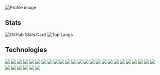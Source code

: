 ![Profile image](https://user-images.githubusercontent.com/42740055/107151611-d2611f00-69a6-11eb-9991-7ada0dd566e2.png)

## Stats

![GitHub Stats Card](https://github-readme-stats.vercel.app/api?username=yamatsum&show_icons=true&count_private=true&hide_title=true&hide=issues&line_height=24&bg_color=0c1116&text_color=cad1d9&hide_border=true)
![Top Langs](https://github-readme-stats.vercel.app/api/top-langs/?username=yamatsum&layout=compact&hide_title=true&langs_count=6&bg_color=0c1116&text_color=cad1d9&hide_border=true)

## Technologies
![](https://img.shields.io/static/v1?label=OS&message=MacOS&style=flat&logo=Apple&labelColor=0c1116&color=2157BF)
![](https://img.shields.io/static/v1?label=OS&message=CentOS&style=flat&logo=CentOS&labelColor=0c1116&color=2157BF)
![](https://img.shields.io/static/v1?label=OS&message=Ubuntu&style=flat&logo=Ubuntu&labelColor=0c1116&color=2157BF)
![](https://img.shields.io/static/v1?label=Editor&message=Neovim&style=flat&logo=neovim&labelColor=0c1116&color=2157BF)
![](https://img.shields.io/static/v1?label=Editor&message=VSCode&style=flat&logo=visual-studio-code&labelColor=0c1116&color=2157BF)
![](https://img.shields.io/static/v1?label=Language&message=Javascript&style=flat&logo=javascript&labelColor=0c1116&color=2157BF)
![](https://img.shields.io/static/v1?label=Language&message=Typescript&style=flat&logo=typescript&labelColor=0c1116&color=2157BF)
![](https://img.shields.io/static/v1?label=Language&message=Golang&style=flat&logo=go&labelColor=0c1116&color=2157BF)
![](https://img.shields.io/static/v1?label=Language&message=Python&style=flat&logo=python&labelColor=0c1116&color=2157BF)
![](https://img.shields.io/static/v1?label=Language&message=Ruby&style=flat&logo=ruby&labelColor=0c1116&color=2157BF)
![](https://img.shields.io/static/v1?label=Language&message=Lua&style=flat&logo=lua&labelColor=0c1116&color=2157BF)
![](https://img.shields.io/static/v1?label=Language&message=Java&style=flat&logo=java&labelColor=0c1116&color=2157BF)
![](https://img.shields.io/static/v1?label=Library&message=React&style=flat&logo=react&labelColor=0c1116&color=2157BF)
![](https://img.shields.io/static/v1?label=Library&message=Nodejs&style=flat&logo=node.js&labelColor=0c1116&color=2157BF)
![](https://img.shields.io/static/v1?label=Library&message=Cucumber&style=flat&logo=cucumber&labelColor=0c1116&color=2157BF)
![](https://img.shields.io/static/v1?label=Library&message=Vue&style=flat&logo=vue.js&labelColor=0c1116&color=2157BF)
![](https://img.shields.io/static/v1?label=Library&message=Expo&style=flat&logo=expo&labelColor=0c1116&color=2157BF)
![](https://img.shields.io/static/v1?label=Library&message=Next.js&style=flat&logo=next.js&labelColor=0c1116&color=2157BF)
![](https://img.shields.io/static/v1?label=Tool&message=Docker&style=flat&logo=docker&labelColor=0c1116&color=2157BF)
![](https://img.shields.io/static/v1?label=Tool&message=Slack&style=flat&logo=slack&labelColor=0c1116&color=2157BF)
![](https://img.shields.io/static/v1?label=Tool&message=Discord&style=flat&logo=discord&labelColor=0c1116&color=2157BF)
![](https://img.shields.io/static/v1?label=Tool&message=Figma&style=flat&logo=figma&labelColor=0c1116&color=2157BF)
![](https://img.shields.io/static/v1?label=Tool&message=Tmux&style=flat&logo=tmux&labelColor=0c1116&color=2157BF)
![](https://img.shields.io/static/v1?label=Tool&message=Nginx&style=flat&logo=nginx&labelColor=0c1116&color=2157BF)
![](https://img.shields.io/static/v1?label=Tool&message=Jira&style=flat&logo=jira&labelColor=0c1116&color=2157BF)
![](https://img.shields.io/static/v1?label=Tool&message=Bitbucket&style=flat&logo=bitbucket&labelColor=0c1116&color=2157BF)
![](https://img.shields.io/static/v1?label=Tool&message=Confluence&style=flat&logo=confluence&labelColor=0c1116&color=2157BF)
![](https://img.shields.io/static/v1?label=Tool&message=Feedly&style=flat&logo=feedly&labelColor=0c1116&color=2157BF)
![](https://img.shields.io/static/v1?label=Cloud&message=GoogleCloud&style=flat&logo=google-cloud&labelColor=0c1116&color=2157BF)
![](https://img.shields.io/static/v1?label=Tool&message=Jfrog&style=flat&logo=jfrog&labelColor=0c1116&color=2157BF)
![](https://img.shields.io/static/v1?label=Tool&message=Vercel&style=flat&logo=vercel&labelColor=0c1116&color=2157BF)

<!--
**yamatsum/yamatsum** is a ✨ _special_ ✨ repository because its `README.md` (this file) appears on your GitHub profile.

Here are some ideas to get you started:

- 🔭 I’m currently working on ...
- 🌱 I’m currently learning ...
- 👯 I’m looking to collaborate on ...
- 🤔 I’m looking for help with ...
- 💬 Ask me about ...
- 📫 How to reach me: ...
- 😄 Pronouns: ...
- ⚡ Fun fact: ...
-->
